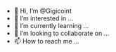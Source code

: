 - 👋 Hi, I’m @Gigicoint
- 👀 I’m interested in ...
- 🌱 I’m currently learning ...
- 💞️ I’m looking to collaborate on ...
- 📫 How to reach me ...

<!---
Gigicoint/Gigicoint is a ✨ special ✨ repository because its `README.md` (this file) appears on your GitHub profile.
You can click the Preview link to take a look at your changes.
--->
